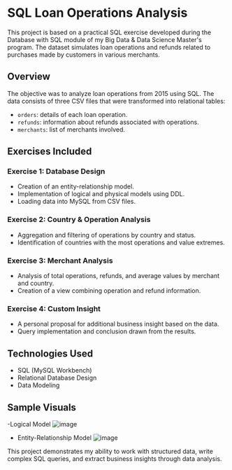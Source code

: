 # SQL Loan Operations Analysis

This project is based on a practical SQL exercise developed during the Database with SQL module of my Big Data & Data Science Master's program. The dataset simulates loan operations and refunds related to purchases made by customers in various merchants.

## Overview

The objective was to analyze loan operations from 2015 using SQL. The data consists of three CSV files that were transformed into relational tables:

- `orders`: details of each loan operation.
- `refunds`: information about refunds associated with operations.
- `merchants`: list of merchants involved.

## Exercises Included

### Exercise 1: Database Design  
- Creation of an entity-relationship model.  
- Implementation of logical and physical models using DDL.  
- Loading data into MySQL from CSV files.  

### Exercise 2: Country & Operation Analysis  
- Aggregation and filtering of operations by country and status.  
- Identification of countries with the most operations and value extremes.  

### Exercise 3: Merchant Analysis  
- Analysis of total operations, refunds, and average values by merchant and country.  
- Creation of a view combining operation and refund information.  

### Exercise 4: Custom Insight  
- A personal proposal for additional business insight based on the data.  
- Query implementation and conclusion drawn from the results.

## Technologies Used

- SQL (MySQL Workbench)
- Relational Database Design
- Data Modeling

## Sample Visuals
-Logical Model
![image](https://github.com/user-attachments/assets/103c267a-4a90-4595-8380-171a1d2bea94)

- Entity-Relationship Model
![image](https://github.com/user-attachments/assets/3dc4e630-160c-43aa-9765-e92e4009187b)


This project demonstrates my ability to work with structured data, write complex SQL queries, and extract business insights through data analysis.
